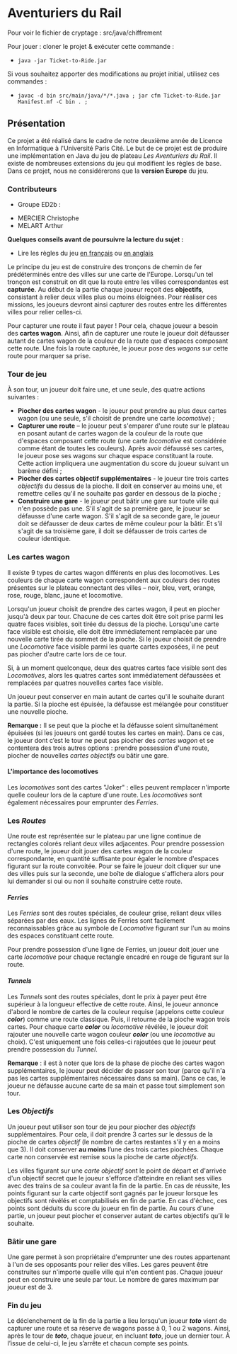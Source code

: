 # Aventuriers du Rail

Pour voir le fichier de cryptage : src/java/chiffrement 

Pour jouer : cloner le projet & exécuter cette commande : 
- `java -jar Ticket-to-Ride.jar`

Si vous souhaitez apporter des modifications au projet initial, utilisez ces commandes :

- `javac -d bin src/main/java/*/*.java ; jar cfm Ticket-to-Ride.jar Manifest.mf -C bin . ;`

## Présentation
Ce projet a été réalisé dans le cadre de notre deuxième année de Licence en Informatique à l'Université Paris Cité.
Le but de ce projet est de produire une implémentation en Java du jeu de plateau _Les Aventuriers du Rail_. Il existe de nombreuses extensions du jeu qui modifient les règles de base. Dans ce projet, nous ne considérerons que la **version Europe** du jeu.

### Contributeurs
- Groupe ED2b :
* MERCIER Christophe
* MELART Arthur

**Quelques conseils avant de poursuivre la lecture du sujet :**
* Lire les règles du jeu [en français](src/main/resources/Règles/LesAventuriersDuRail-Règles.pdf) ou [en anglais](src/main/resources/Règles/TicketToRideEurope-Rules.pdf)

Le principe du jeu est de construire des tronçons de chemin de fer prédéterminés entre des villes sur une carte de l'Europe. Lorsqu'un tel tronçon est construit on dit que la route entre les villes correspondantes est **capturée**. Au début de la partie chaque joueur reçoit des **objectifs**, consistant à relier deux villes plus ou moins éloignées. Pour réaliser ces missions, les joueurs devront ainsi capturer des routes entre les différentes villes pour relier celles-ci.

Pour capturer une route il faut payer ! Pour cela, chaque joueur a besoin des **cartes wagon**. Ainsi, afin de capturer une route le joueur doit défausser autant de cartes wagon de la couleur de la route que d'espaces composant cette route. Une fois la route capturée, le joueur pose des *wagons* sur cette route pour marquer sa prise.

### Tour de jeu
À son tour, un joueur doit faire une, et une seule, des quatre actions suivantes :
* **Piocher des cartes wagon** - le joueur peut prendre au plus deux cartes wagon (ou une seule, s'il choisit de prendre une carte _locomotive_) ;
* **Capturer une route** – le joueur peut s'emparer d'une route sur le plateau en posant autant de cartes wagon de la couleur de la route que d'espaces composant cette route (une carte _locomotive_ est considérée comme étant de toutes les couleurs). Après avoir défaussé ses cartes, le joueur pose ses wagons sur chaque espace constituant la route. Cette action impliquera une augmentation du score du joueur suivant un barème défini ;
* **Piocher des cartes objectif supplémentaires** - le joueur tire trois cartes
  _objectifs_ du dessus de la pioche. Il doit en conserver au moins une, et remettre celles qu'il ne souhaite pas garder en dessous de la pioche ;
* **Construire une gare** - le joueur peut bâtir une gare sur toute ville qui n'en possède pas une. S'il s'agit de sa première gare, le joueur se défausse d'une carte wagon. S'il s'agit de sa seconde gare, le joueur doit se défausser de deux cartes de même couleur pour la bâtir. Et s'il s'agit de sa troisième gare, il doit se défausser de trois cartes de couleur identique.

### Les cartes wagon
Il existe 9 types de cartes wagon différents en plus des locomotives. Les couleurs de chaque carte wagon correspondent aux couleurs des routes présentes sur le plateau connectant des villes – noir, bleu, vert, orange, rose, rouge, blanc, jaune et locomotive.

Lorsqu'un joueur choisit de prendre des cartes wagon, il peut en piocher jusqu'à deux par tour. Chacune de ces cartes doit être soit prise parmi les quatre faces visibles, soit tirée du dessus de la pioche. Lorsqu'une carte face visible est choisie, elle doit être immédiatement remplacée par une nouvelle carte tirée du sommet de la pioche.
Si le joueur choisit de prendre une _Locomotive_ face visible parmi les quarte cartes exposées, il ne peut pas piocher d'autre carte lors de ce tour.

Si, à un moment quelconque, deux des quatres cartes face visible sont des _Locomotives_, alors les quatres cartes sont immédiatement défaussées
et remplacées par quatres nouvelles cartes face visible.

Un joueur peut conserver en main autant de cartes qu'il le souhaite durant la partie. Si la pioche est épuisée, la défausse est mélangée pour constituer une nouvelle pioche.

**Remarque :** Il se peut que la pioche et la défausse soient simultanément épuisées (si les joueurs ont gardé toutes les cartes en main). Dans ce cas, le joueur dont c’est le tour ne peut pas piocher des _cartes wagon_ et se contentera des trois autres options : prendre possession d'une route, piocher de nouvelles _cartes objectifs_ ou bâtir une gare.

#### L'importance des locomotives
Les _locomotives_ sont des cartes "Joker" : elles peuvent remplacer n'importe quelle couleur lors de la capture d'une route. Les _locomotives_ sont également nécessaires pour emprunter des _Ferries_.


### Les _Routes_
Une route est représentée sur le plateau par une ligne continue de rectangles colorés reliant deux villes adjacentes. Pour prendre possession d'une route, le joueur doit jouer des cartes wagon de la couleur correspondante, en quantité suffisante pour égaler le nombre d'espaces figurant sur la route convoitée. Pour se faire le joueur doit cliquer sur une des villes puis sur la seconde, une boîte de dialogue s'affichera alors pour lui demander si oui ou non il souhaite construire cette route.


#### _Ferries_
Les _Ferries_ sont des routes spéciales, de couleur grise, reliant deux villes séparées par des eaux. Les lignes de Ferries sont facilement reconnaissables grâce au symbole de _Locomotive_ figurant sur l'un au moins des espaces constituant cette route.

Pour prendre possession d'une ligne de Ferries, un joueur doit jouer une carte _locomotive_ pour chaque rectangle encadré en rouge de figurant sur la route.

#### _Tunnels_
Les _Tunnels_ sont des routes spéciales, dont le prix à payer peut être supérieur à la longueur effective de cette route. Ainsi, le joueur annonce d'abord le nombre de cartes de la couleur requise (appelons cette couleur **_color_**) comme une route classique. Puis, il retourne de la pioche wagon trois cartes. Pour chaque carte **_color_** ou _locomotive_ révélée, le joueur doit rajouter une nouvelle carte wagon couleur **_color_** (ou une _locomotive_ au choix). C'est uniquement une fois celles-ci rajoutées que le joueur peut prendre possession du _Tunnel_.

  **Remarque** : il est à noter que lors de la phase de pioche des cartes wagon supplémentaires, le joueur peut décider de passer son tour (parce qu'il n'a pas les cartes supplémentaires nécessaires dans sa main). Dans ce cas, le joueur ne défausse aucune carte de sa main et passe tout simplement son tour.

### Les _Objectifs_
Un joueur peut utiliser son tour de jeu pour piocher des _objectifs_ supplémentaires. Pour cela, il doit prendre 3 cartes sur le dessus de la pioche de cartes _objectif_ (le nombre de cartes restantes s'il y en a moins que 3). Il doit conserver **au moins** l’une des trois cartes piochées. Chaque carte non conservée est remise sous la pioche de carte _objectifs_.

Les villes figurant sur une _carte objectif_ sont le point de départ et d'arrivée d'un objectif secret que le joueur s'efforce d’atteindre en reliant ses villes avec des trains de sa couleur avant la fin de la partie. En cas de réussite, les points figurant sur la carte objectif sont gagnés par le joueur lorsque les objectifs sont révélés et comptabilisés en fin de partie. En cas d'échec, ces points sont déduits du score du joueur en fin de partie. Au cours d'une partie, un joueur peut piocher et conserver autant de cartes objectifs qu’il le souhaite.

### Bâtir une gare
Une gare permet à son propriétaire d'emprunter une des routes appartenant à l'un de ses opposants pour relier des villes. Les gares peuvent être construites sur n'importe quelle ville qui n'en contient pas. Chaque joueur peut en construire une seule par tour. Le nombre de gares maximum par joueur est de 3. 

### Fin du jeu
Le déclenchement de la fin de la partie a lieu lorsqu'un joueur **_toto_** vient de capturer une route et sa réserve de wagons passe à 0, 1 ou 2 wagons. Ainsi, après le tour de **_toto_**, chaque joueur, en incluant **_toto_**, joue un dernier tour. À l’issue de celui-ci, le jeu s’arrête et chacun compte ses points.
